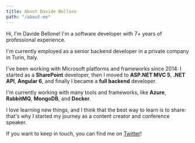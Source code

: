 ```yaml
---
title: About Davide Bellone
path: "/about-me"
---
```


Hi, I'm Davide Bellone! I'm a software developer with 7+ years of professional experience.

I'm currently employed as a senior backend developer in a private company in Turin, Italy.

I've been working with Microsoft platforms and frameworks since 2014: I started as a **SharePoint** developer, then I moved to **ASP.NET MVC 5**, **.NET API**, **Angular 6**, and finally I became a **full backend** developer.

I'm currently working with many tools and frameworks, like **Azure**, **RabbitMQ**, **MongoDB**, and **Docker**.

I love learning new things, and I think that the best way to learn is to share: that's why I started my journey as a content creator and conference speaker.

If you want to keep in touch, you can find me on [Twitter](https://twitter.com/BelloneDavide)!
